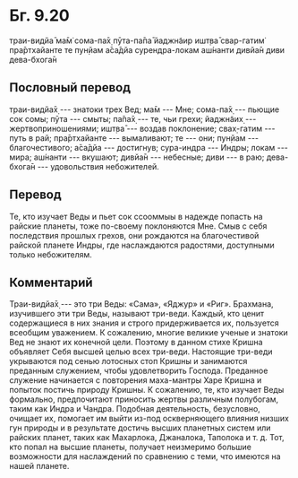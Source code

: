 # Бг. 9.20

траи-видйа̄ ма̄м̇ сома-па̄х̣ пӯта-па̄па̄ йаджн̃аир ишт̣ва̄ свар-гатим̇ пра̄ртхайанте
те пун̣йам а̄са̄дйа сурендра-локам аш́нанти дивйа̄н диви дева-бхога̄н

## Пословный перевод

траи-видйа̄х̣ --- знатоки трех Вед; ма̄м --- Мне; сома-па̄х̣ --- пьющие сок
сомы; пӯта --- смыты; па̄па̄х̣ --- те, чьи грехи; йаджн̃аих̣ ---
жертвоприношениями; ишт̣ва̄ --- воздав поклонение; свах̣-гатим --- путь в
рай; пра̄ртхайанте --- вымаливают; те --- они; пун̣йам --- благочестивого;
а̄са̄дйа --- достигнув; сура-индра --- Индры; локам --- мира; аш́нанти ---
вкушают; дивйа̄н --- небесные; диви --- в раю; дева-бхога̄н ---
удовольствия небожителей.

## Перевод

Те, кто изучает Веды и пьет сок ссооммыы в надежде попасть на райские
планеты, тоже по-своему поклоняются Мне. Смыв с себя последствия прошлых
грехов, они рождаются на благочестивой райской планете Индры, где
наслаждаются радостями, доступными только небожителям.

## Комментарий

Траи-видйа̄х̣ --- это три Веды: «Сама», «Яджур» и «Риг». Брахмана,
изучившего эти три Веды, называют три-веди. Каждый, кто ценит
содержащиеся в них знания и строго придерживается их, пользуется
всеобщим уважением. К сожалению, многие великие ученые и знатоки Вед не
знают их конечной цели. Поэтому в данном стихе Кришна объявляет Себя
высшей целью всех три-веди. Настоящие три-веди укрываются под сенью
лотосных стоп Кришны и занимаются преданным служением, чтобы
удовлетворить Господа. Преданное служение начинается с повторения
маха-мантры Харе Кришна и попыток постичь природу Кришны. К сожалению,
те, кто изучает Веды формально, предпочитают приносить жертвы различным
полубогам, таким как Индра и Чандра. Подобная деятельность, безусловно,
очищает их, помогает им выйти из-под оскверняющего влияния низших гун
природы и в результате достичь высших планетных систем или райских
планет, таких как Махарлока, Джаналока, Таполока и т. д. Тот, кто попал
на высшие планеты, получает неизмеримо большие возможности для
наслаждений по сравнению с теми, что имеются на нашей планете.
